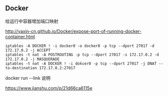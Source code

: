 ## Docker

给运行中容器增加端口映射

http://yaxin-cn.github.io/Docker/expose-port-of-running-docker-container.html

```shell
iptables -A DOCKER ! -i docker0 -o docker0 -p tcp --dport 27017 -d 172.17.0.2 -j ACCEPT
iptables -t nat -A POSTROUTING -p tcp --dport 27017 -s 172.17.0.2 -d 172.17.0.2 -j MASQUERADE
iptables -t nat -A DOCKER ! -i dokcer0 -p tcp --dport 27017 -j DNAT --to-destination 172.17.0.2:27017
```

docker run --link 说明

https://www.jianshu.com/p/21d66ca6115e

